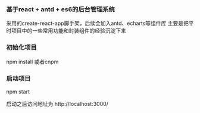### 基于react + antd + es6的后台管理系统

采用的create-react-app脚手架，后续会加入antd、echarts等组件库
主要是把平时项目中的一些常用功能和封装组件的经验沉淀下来

### 初始化项目
npm install 或者cnpm
### 启动项目
npm start

启动之后访问地址为 http://localhost:3000/
